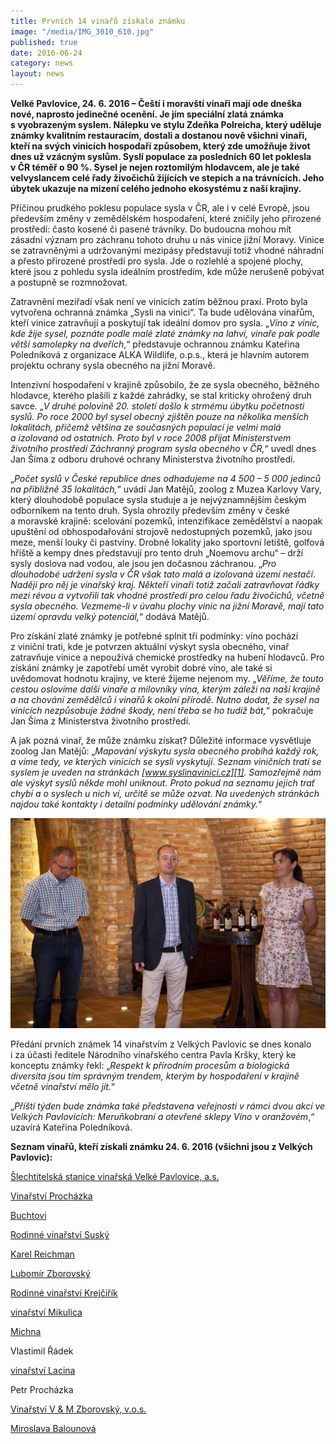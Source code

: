 ```yaml
---
title: Prvních 14 vinařů získalo známku
image: "/media/IMG_3010_610.jpg"
published: true
date: 2016-06-24
category: news
layout: news
---
```

**Velké Pavlovice, 24. 6. 2016 – Čeští i moravští vinaři mají ode dneška
nové, naprosto jedinečné ocenění. Je jím speciální zlatá známka
s vyobrazeným syslem. Nálepku ve stylu Zdeňka Polreicha, který uděluje
známky kvalitním restauracím, dostali a dostanou nově všichni vinaři,
kteří na svých vinicích hospodaří způsobem, který zde umožňuje život
dnes už vzácným syslům. Syslí populace za posledních 60 let poklesla
v ČR téměř o 90 %. Sysel je nejen roztomilým hlodavcem, ale je také
velvyslancem celé řady živočichů žijících ve stepích a na
trávnících. Jeho úbytek ukazuje na mizení celého jednoho ekosystému
z naší krajiny.**

Příčinou prudkého poklesu populace sysla v ČR, ale i v celé Evropě, jsou
především změny v zemědělském hospodaření, které zničily jeho přirozené
prostředí: často kosené či pasené trávníky. Do budoucna mohou mít
zásadní význam pro záchranu tohoto druhu u nás vinice jižní Moravy.
Vinice se zatravněnými a udržovanými mezipásy představují totiž vhodné
náhradní a přesto přirozené prostředí pro sysla. Jde o rozlehlé
a spojené plochy, které jsou z pohledu sysla ideálním prostředím, kde
může nerušeně pobývat a postupně se rozmnožovat.

Zatravnění meziřadí však není ve vinicích zatím běžnou praxí. Proto byla
vytvořena ochranná známka „Sysli na vinici“. Ta bude udělována vinařům,
kteří vinice zatravňují a poskytují tak ideální domov pro sysla. „*Víno
z vinic, kde žije sysel, poznáte podle malé zlaté známky na lahvi,
vinaře pak podle větší samolepky na dveřích*,“ představuje ochrannou
známku Kateřina Poledníková z organizace ALKA Wildlife, o.p.s., která je
hlavním autorem projektu ochrany sysla obecného na jižní Moravě.

Intenzivní hospodaření v krajině způsobilo, že ze sysla obecného,
běžného hlodavce, kterého plašili z každé zahrádky, se stal kriticky
ohrožený druh savce. „*V druhé polovině 20. století došlo k strmému
úbytku početnosti syslů. Po roce 2000 byl sysel obecný zjištěn pouze na
několika menších lokalitách, přičemž většina ze současných populací je
velmi malá a izolovaná od ostatních. Proto byl v roce 2008 přijat
Ministerstvem životního prostředí Záchranný program sysla obecného
v ČR,*“ uvedl dnes Jan Šíma z odboru druhové ochrany Ministerstva
životního prostředí.

„*Počet syslů v České republice dnes odhadujeme na 4 500 – 5 000 jedinců
na přibližně 35 lokalitách,*“ uvádí Jan Matějů, zoolog z Muzea Karlovy
Vary, který dlouhodobě populace sysla studuje a je nejvýznamnějším
českým odborníkem na tento druh. Sysla ohrozily především změny v české
a moravské krajině: scelování pozemků, intenzifikace zemědělství
a naopak upuštění od obhospodařování strojově nedostupných pozemků, jako
jsou meze, menší louky či pastviny. Drobné lokality jako sportovní
letiště, golfová hřiště a kempy dnes představují pro tento druh „Noemovu
archu“ – drží sysly doslova nad vodou, ale jsou jen dočasnou záchranou.
„*Pro dlouhodobé udržení sysla v ČR však tato malá a izolovaná území
nestačí*. *Nadějí pro něj je vinařský kraj. Někteří vinaři totiž začali
zatravňovat řádky mezi révou a vytvořili tak vhodné prostředí pro celou
řadu živočichů, včetně sysla obecného. Vezmeme-li v úvahu plochy vinic
na jižní Moravě, mají tato území opravdu velký potenciál,*“ dodává
Matějů.

Pro získání zlaté známky je potřebné splnit tři podmínky: víno pochází
z viniční trati, kde je potvrzen aktuální výskyt sysla obecného, vinař
zatravňuje vinice a nepoužívá chemické prostředky na hubení hlodavců.
Pro získání známky je zapotřebí umět vyrobit dobré víno, ale také si
uvědomovat hodnotu krajiny, ve které žijeme nejenom my. „*Věříme, že
touto cestou oslovíme další vinaře a milovníky vína, kterým záleží na
naší krajině a na chování zemědělců i vinařů k okolní přírodě. Nutno
dodat, že sysel na vinicích nezpůsobuje žádné škody, není třeba se ho
tudíž bát,*“ pokračuje Jan Šíma z Ministerstva životního prostředí.

A jak pozná vinař, že může známku získat? Důležité informace vysvětluje
zoolog Jan Matějů: „*Mapování výskytu sysla obecného probíhá každý rok,
a víme tedy, ve kterých vinicích se sysli vyskytují. Seznam viničních
tratí se syslem je uveden na stránkách
[www.syslinavinici.cz][1]. Samozřejmě nám ale výskyt syslů někde mohl
uniknout. Proto pokud na seznamu jejich trať chybí a o syslech u nich
ví, určitě se může ozvat. Na uvedených stránkách najdou také kontakty
i detailní podmínky udělování známky.*“

![](/media/IMG_2944_610.jpg)

Předání prvních známek 14 vinařstvím z Velkých Pavlovic se dnes konalo
i za účasti ředitele Národního vinařského centra Pavla Kršky, který ke
konceptu známky řekl: „*Respekt k přírodním procesům a biologická
diversita jsou tím správným trendem, kterým by hospodaření v krajině
včetně vinařství mělo jít.*“

„*Příští týden bude známka také představena veřejnosti v rámci dvou akcí
ve Velkých Pavlovicích: Meruňkobraní a otevřené sklepy Víno
v oranžovém*,“ uzavírá Kateřina Poledníková.

**Seznam vinařů, kteří získali známku 24. 6. 2016 (všichni jsou
z Velkých Pavlovic):**

[Šlechtitelská stanice vinařská Velké Pavlovice, a.s.][2]

[Vinařství Procházka][3]

[Buchtovi][4]

[Rodinné vinařství Suský][5]

[Karel Reichman][6]

[Lubomír Zborovský][7]

[Rodinné vinařství Krejčiřík][8]

[vinařství Mikulica][9]

[Michna][10]

Vlastimil Řádek

[vinařství Lacina][11]

Petr Procházka

[Vinařství V & M Zborovský, v.o.s.][12]

[Miroslava Balounová][13]


[1]: https://www.syslinavinici.cz
[2]: http://www.slechtitelka.cz
[3]: http://www.vinarstvi-prochazka.cz
[4]: http://www.vinobuchtovi.cz
[5]: http://www.vinosusky.cz
[6]: http://www.naturalfactors.cz
[7]: http://www.vinozborovsky.cz
[8]: http://www.vinarstvi-krejcirik.cz
[9]: https://www.vinarstvimikulica.cz
[10]: http://www.michna.cz
[11]: http://www.vinarstvilacina.cz
[12]: http://www.zborovsky.cz
[13]: http://www.baloun.cz
